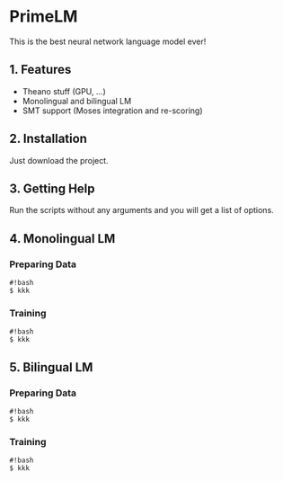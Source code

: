 # PrimeLM #

This is the best neural network language model ever!

## 1. Features ##

* Theano stuff (GPU, ...)
* Monolingual and bilingual LM
* SMT support (Moses integration and re-scoring)

## 2. Installation ##

Just download the project.

## 3. Getting Help ##

Run the scripts without any arguments and you will get a list of options.

## 4. Monolingual LM ##
### Preparing Data ###
```
#!bash
$ kkk
```
### Training ###
```
#!bash
$ kkk
```




## 5. Bilingual LM ##
### Preparing Data ###
```
#!bash
$ kkk
```
### Training ###
```
#!bash
$ kkk
```